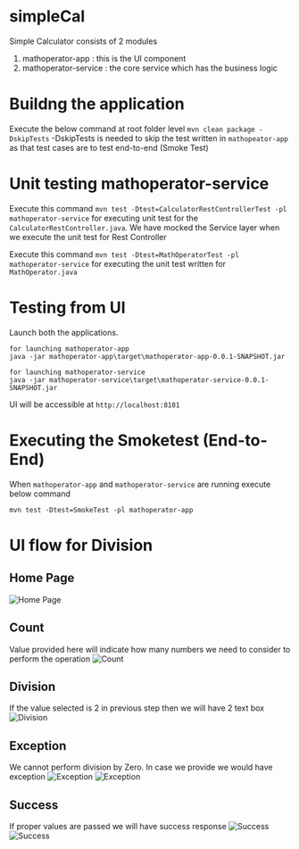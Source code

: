 # simpleCal
Simple Calculator consists of 2 modules
1.  mathoperator-app : this is the UI component
2.  mathoperator-service : the core service which has the business logic

# Buildng the application
Execute the below command at root folder level
``mvn clean package -DskipTests``
-DskipTests is needed to skip the test written in ``mathopeator-app``
as that test cases are to test end-to-end (Smoke Test)

# Unit testing mathoperator-service
Execute this command ``mvn test -Dtest=CalculatorRestControllerTest -pl mathoperator-service`` for executing unit test for the 
``CalculatorRestController.java``. We have mocked the Service layer when we execute the unit test for Rest Controller

Execute this command ``mvn test -Dtest=MathOperatorTest -pl mathoperator-service`` for executing the unit test written for ``MathOperator.java``

# Testing from UI
Launch both the applications. 
```text
for launching mathoperator-app
java -jar mathoperator-app\target\mathoperator-app-0.0.1-SNAPSHOT.jar
```
```text
for launching mathoperator-service
java -jar mathoperator-service\target\mathoperator-service-0.0.1-SNAPSHOT.jar
```

UI will be accessible at  ``http://localhost:8181``

# Executing the Smoketest (End-to-End)
When ``mathoperator-app`` and ``mathoperator-service`` are running execute below command
```text
mvn test -Dtest=SmokeTest -pl mathoperator-app
```

# UI flow for Division
## Home Page
![Home Page](/images/homepage.PNG)
## Count
Value provided here will indicate how many numbers we need to consider to perform the operation
![Count](images/page-2.PNG)
## Division
If the value selected is 2 in previous step then we will have 2 text box
![Division](images/page-3.PNG)
## Exception
We cannot perform division by Zero. In case we provide we would have exception
![Exception](images/page-4.PNG)
![Exception](images/page-5.PNG)
## Success
If proper values are passed we will have success response
![Success](images/page-6.PNG)
![Success](images/page-7.PNG)



